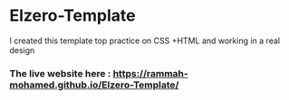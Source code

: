 # Elzero-Template
I created this template top practice on CSS +HTML and working in a real design 
### The live website here : https://rammah-mohamed.github.io/Elzero-Template/
